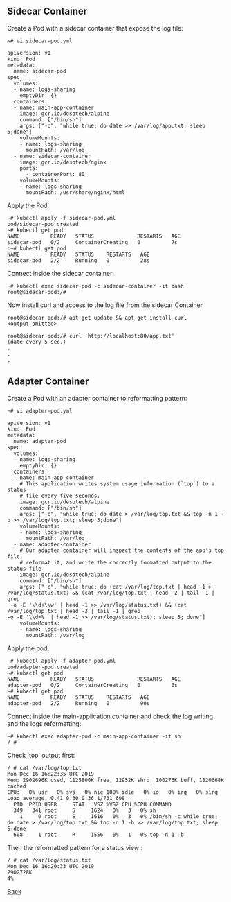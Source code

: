 ## Sidecar Container

Create a Pod with a sidecar container that expose the log file:

```
~# vi sidecar-pod.yml
```


```
apiVersion: v1
kind: Pod
metadata:
  name: sidecar-pod
spec:
  volumes:
  - name: logs-sharing 
    emptyDir: {}
  containers:
  - name: main-app-container
    image: gcr.io/desotech/alpine
    command: ["/bin/sh"]
    args: ["-c", "while true; do date >> /var/log/app.txt; sleep 5;done"]
    volumeMounts:
    - name: logs-sharing
      mountPath: /var/log
  - name: sidecar-container
    image: gcr.io/desotech/nginx
    ports:
      - containerPort: 80
    volumeMounts:
    - name: logs-sharing
      mountPath: /usr/share/nginx/html
```

Apply the Pod:
```
~# kubectl apply -f sidecar-pod.yml
pod/sidecar-pod created
~# kubectl get pod
NAME          READY   STATUS              RESTARTS   AGE
sidecar-pod   0/2     ContainerCreating   0          7s
:~# kubectl get pod
NAME          READY   STATUS    RESTARTS   AGE
sidecar-pod   2/2     Running   0          28s
```

Connect inside the sidecar container:
```
~# kubectl exec sidecar-pod -c sidecar-container -it bash
root@sidecar-pod:/#
```
Now install curl and access to the log file from the sidecar Container
```
root@sidecar-pod:/# apt-get update && apt-get install curl
<output_omitted>

root@sidecar-pod:/# curl 'http://localhost:80/app.txt'
(date every 5 sec.)
.
.
.
```

## Adapter Container

Create a Pod with an adapter container to reformatting pattern:

```
~# vi adapter-pod.yml
```

```
apiVersion: v1
kind: Pod
metadata:
  name: adapter-pod
spec:
  volumes:
  - name: logs-sharing 
    emptyDir: {}
  containers:
  - name: main-app-container
    # This application writes system usage information (`top`) to a status 
    # file every five seconds.
    image: gcr.io/desotech/alpine
    command: ["/bin/sh"]
    args: ["-c", "while true; do date > /var/log/top.txt && top -n 1 -b >> /var/log/top.txt; sleep 5;done"]
    volumeMounts:
    - name: logs-sharing
      mountPath: /var/log
  - name: adapter-container
    # Our adapter container will inspect the contents of the app's top file,
    # reformat it, and write the correctly formatted output to the status file
    image: gcr.io/desotech/alpine
    command: ["/bin/sh"]
    args: ["-c", "while true; do (cat /var/log/top.txt | head -1 > /var/log/status.txt) && (cat /var/log/top.txt | head -2 | tail -1 | grep
 -o -E '\\d+\\w' | head -1 >> /var/log/status.txt) && (cat /var/log/top.txt | head -3 | tail -1 | grep
-o -E '\\d+%' | head -1 >> /var/log/status.txt); sleep 5; done"]
    volumeMounts:
    - name: logs-sharing
      mountPath: /var/log
```

Apply the pod: 
```
~# kubectl apply -f adapter-pod.yml
pod/adapter-pod created
~# kubectl get pod
NAME          READY   STATUS              RESTARTS   AGE
adapter-pod   0/2     ContainerCreating   0          6s
~# kubectl get pod
NAME          READY   STATUS    RESTARTS   AGE
adapter-pod   2/2     Running   0          90s
```

Connect inside the main-application container and check the log writing and the logs reformatting:

```
~# kubectl exec adapter-pod -c main-app-container -it sh
/ #
```

Check 'top' output first:
```
/ # cat /var/log/top.txt
Mon Dec 16 16:22:35 UTC 2019
Mem: 2902696K used, 1125800K free, 12952K shrd, 100276K buff, 1820668K cached
CPU:   0% usr   0% sys   0% nic 100% idle   0% io   0% irq   0% sirq
Load average: 0.41 0.30 0.36 1/731 608
  PID  PPID USER     STAT   VSZ %VSZ CPU %CPU COMMAND
  349   341 root     S     1624   0%   3   0% sh
    1     0 root     S     1616   0%   3   0% /bin/sh -c while true; do date > /var/log/top.txt && top -n 1 -b >> /var/log/top.txt; sleep 5;done
  608     1 root     R     1556   0%   1   0% top -n 1 -b

```
Then the reformatted pattern for a status view :
```
/ # cat /var/log/status.txt
Mon Dec 16 16:20:33 UTC 2019
2902728K
4%
```

[Back](lab02.md)
